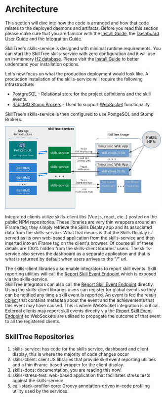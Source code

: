 # Architecture

This section will dive into how the code is arranged and how that code relates to the deployed daemons and artifacts. 
Before you read this section please make sure that you are familiar with the [Install Guide](/dashboard/install-guide/), the
[Dashboard User Guide](/dashboard/user-guide/) and the [Integration Guide](/skills-client/#client-display-integration).

SkillTree's skills-service is designed with minimal runtime requirements. 
You can start the SkillTree skills-service with zero configuration and it will use an in-memory [H2 database](https://www.h2database.com). 
Please visit the [Install Guide](/dashboard/install-guide/) to better understand your installation options. 

Let's now focus on what the production deployment would look like. A production installation of the skills-service will require the following infrastructure: 
- [PostgreSQL](https://www.postgresql.org/) - Relational store for the project definitions and the skill events. 
- [RabitMQ Stomp Brokers](https://www.rabbitmq.com/stomp.html) - Used to support [WebSocket](https://en.wikipedia.org/wiki/WebSocket) functionality. 

SkillTree's skills-service is then configured to use PostgeSQL and Stomp Brokers.

![Dashboard with Integrated Application Image](./diagrams/SkillsServiceArchitecture.jpg) 

Integrated clients utilize skills-client libs (Vue.js, react, etc..) posted on the public NPM repositories. 
These libraries are very thin wrappers around an iFrame tag, they simply retrieve the Skills Display app and its associated data from the skills-service.
What that means is that the Skills Display is served as its own web-based application from the skills-service and then inserted into an iFrame tag on the client's browser. 
Of course all of these details are 100% hidden from the skills-client libraries' users. 
The skills-service also serves the dashboard as a separate application and that is what is returned by default when users arrives to the "/" url.

The skills-client libraries also enable integrators to report skill events. 
Skill reporting utilities will call the [Report Skill Event Endpoint](/skills-client/endpoints.html#report-skill-event-endpoint) which is exposed via the skills-service.     
SkillTree integrators can also call the [Report Skill Event Endpoint](/skills-client/endpoints.html#report-skill-event-endpoint) directly. 
Using the skills-client libraries users can register for global events so they can be notified any time a skill event is reported. 
An event is fed the [result object](/skills-client/endpoints.html#endpoint-result-object) that contains metadata about the event and the achievements that this event may have caused.
This is where WebSocket integration is critical. 
External clients may report skill events directly via the [Report Skill Event Endpoint](/skills-client/endpoints.html#report-skill-event-endpoint) 
so WebSockets are utilized to propagate the outcome of that event to all the registered clients.      

## SkillTree Repositories

1. skills-service: has code for the skills service, dashboard and client display, this is where the majority of code changes occur 
1. skills-client: client JS libraries that provide skill event reporting utilities and a thin iFrame-based wrapper for the client display. 
1. skills-docs: documentation, you are reading this now!
1. skills-stress-test: web-based application that facilitates stress tests against the skills-service.
1. call-stack-profiler-core: Groovy annotation-driven in-code profiling utility used by the services. 

    
